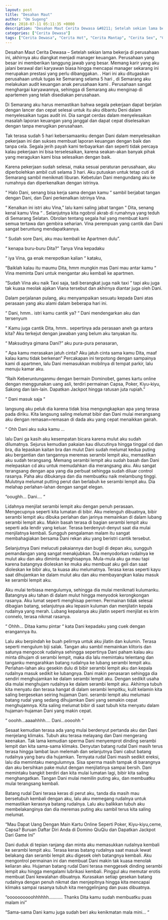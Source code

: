 ```yaml
---
layout: post
title: "Desahan Maut"
author: "Om Sugeng"
date: 2018-07-11 05:11:35 +0000
description: "Desahan Maut Cerita Dewasa &#8211; Setelah sekian lama bekerja di perusahaan ini, akhirnya aku diangkat menjadi manager keuangan. Perusahaan yang besar ini memberikan tanggung jawab yang besar. Memang..."
categories: ["Cerita Dewasa"]
tags: ["Cerita Dewasa", "Cerita Hot", "Cerita Mantap", "Cerita Sex", "Cinta Hanya Nafsu", "Cinta Terlarang"]
---
```


Desahan Maut
Cerita Dewasa &#8211; Setelah sekian lama bekerja di perusahaan ini, akhirnya aku diangkat menjadi manager keuangan. Perusahaan yang besar ini memberikan tanggung jawab yang besar. Memang karir yang aku jalani berawal dari karyawan biasa hingga mencapai manager sekarang ini merupakan prestasi yang perlu dibanggakan. . Hari ini aku ditugaskan perusahaan untuk tugas ke Semarang selama 5 hari , di Semarang aku melakukan audit keuangan anak perusahaan kami . Perusahaan sangat menghargai karyawannya, sehingga di Semarang aku menginap di apartemen yang telah disediakan perusahaan.

Di Semarang aku harus memastikan bahwa segala pekerjaan dapat berjalan dengan lancer dan cepat selesai untuk itu aku dibantu Deni dalam menyelesaikan tugas audit ini. Dia sangat cerdas dalam menyelesaikan masalah laporan keuangan yang janggal dan dapat cepat diselesaikan dengan tanpa merugikan perusahaan.

Tak terasa sudah 5 hari kebersamaanku dengan Dani dalam menyelesaikan pekerjaan ini dan sukses membuat laporan keuangan dengan baik dan tanpa cela. Segala jerih payah kami terbayarkan dan seperti tidak percaya kalau pekerjaan ini bisa terselesaikan, karena seakan-akan banyak pihak yang meragukan kami bisa selesaikan dengan baik.

Karena pekerjaan sudah selesai, maka sesuai peraturan perusahaan, aku diperbolehkan ambil cuti selama 3 hari. Aku putuskan untuk tetap cuti di Semarang sambil menikmati liburan. Kebetulan Dani mengundang aku ke rumahnya dan diperkenalkan dengan istrinya.

“ Halo Dani, senang bisa kerja sama dengan kamu “ sambil berjabat tangan dengan Dani, dan Dani perkenalkan istrinya Vina.

“ Kenalkan ini istri aku Vina,” lalu kami saling jabat tangan “ Dita, senang kenal kamu Vina “ . Selanjutnya kita ngobrol akrab di rumahnya yang teduh di Semarang Selatan. Obrolan tentang segala hal yang membuat kami semua tertawa dan gembira seharian. Vina perempuan yang cantik dan Dani sangat beruntung mendapatkannya.

“ Sudah sore Dani, aku mau kembali ke Apartmen dulu”.

“ kenapa buru-buru Dita?” Tanya Vina kepadaku

“ iya Vina, ga enak merepotkan kalian “ kataku,

“Baiklah kalau itu maumu Dita, hmm mungkin mas Dani mau antar kamu “ Vina meminta Dani untuk mengantar aku kembali ke apartmen.

“Sudah Vina aku naik Taxi saja, tadi berangkat juga naik taxi “ tapi aku juga tak kuasa meolak ajakan Viana tersebut dan akhirnya diantar juga oleh Dani.

Dalam perjalanan pulang, aku menyampaikan sesuatu kepada Dani atas perasaan yang aku alami dalam beberapa hari ini.

“ Dani, hmm.. istri kamu cantik ya? “ Dani mendengarkan aku dan tersenyum

“ Kamu juga cantik Dita, hmm.. sepertinya ada perasaan aneh ga antara kita? Aku terkejut dengan jawaban yang belum aku tanyakan itu.

“ Maksudnya gimana Dani?” aku pura-pura penasaran,

“ Apa kamu merasakan jatuh cinta? Aku jatuh cinta sama kamu Dita, maaf kalau kamu tidak berkenan“ Percakapan ini terpotong dengan sampainya kami di apartmen, lalu Dani memasukkan mobilnya di tempat parkir, lalu menuju kamar aku.

“Raih Keberuntunganmu dengan bermain Dominobet, games kartu online dengan menggunakan uang asli, terdiri permainan Capsa, Poker, Kiyu-kiyu, Sakong dan lain-lain. Dapatkan Jackpot hingga ratusan juta rupiah.”

“ Dani masuk saja “

langsung aku peluk dia karena tidak bisa mengungkapkan apa yang terasa pada diriku. Kita langsung saling melumat bibir dan Dani mulai merangsang aku dengan remasan=remasan di dada aku yang cepat menaikkan gairah.

“ Ohh Dani aku suka kamu …

lalu Dani ga kasih aku kesempatan bicara karena mulut aku sudah dilumatnya. Sejurus kemudian pakaian kau dilucutinya hingga tinggal cd dan bra, dia lepaskan kaitan bra dan mulut Dani sudah melumat kedua puting aku bergantian dan tangannya meremas serambi lempit aku, memastikan aku sudah terangsang. Memang serambi lempit aku sudah basah dan Dani melepaskan cd aku untuk memudahkan dia merangsang aku. Aku sangat terangsang dengan apa yang dia perbuat sehingga sudah diluar control rasanya. Paha aku dibukanya dan dia membuatku naik melambung tinggi. Mulutnya melumat putting perut dan berlabuh ke serambi lempit aku. Dia melahap perlahan-lahan dengan sangat elegan.

“ooughh… Dani…. “

Lidahnya menjilat serambi lempit aku dengan penuh perasaan. Mengecupnya seperti kita lumatan di bibir. Aku melenguh dibuatnya, bibir serambi lempit aku dibuka perlahan dan jarinya memainkan di dalam lubang serambi lempit aku. Makin basah terasa di bagian serambi lempit aku seperti ada lendir yang keluar. Terasa berdenyut-denyut saat dia mulai menjilatnya kembali. Sungguh pengalaman malam itu sangat membahagiakan bersama Dani rekan aku yang beristri cantik tersebut.

Selanjutnya Dani melucuti pakaiannya dan bugil di depan aku, sungguh pemandangan yang sangat menakjubkan. Dia menyodorkan rudalnya ke mulut aku dan aku diminta menghisapnya. Mula-mula aku ga mau tapi karena batangnya dioleskan ke muka aku membuat aku geli dan saat dioleskan ke bibir aku, ta kuasa aku melumatnya. Terasa keras seperti kayu saat dihujamkan ke dalam mulut aku dan aku membayangkan kalau masuk ke serambi lempit aku.

Aku mulai terbiasa mengulumya, sehingga dia mulai menikmati kulumanku. Batangnya aku tahan di dalam mulut hingga menyodok kerongkongan rasanya. Aku lumat seperti menghisap permen. Permainan tidak selesai dibagian batang, selanjutnya aku lepasin kuluman dan menjilatin kepala rudalnya yang merah. Lubang kepalanya aku jilatin seperti menjilat es krim connelo, terasa nikmat rasanya.

“ Ohhh… Ditaa kamu pintar “ kata Dani kepadaku yang cuek dengan erangannya itu.

Lalu aku berpindah ke buah pelirnya untuk aku jilatin dan kulumin. Terasa seperti mengulum biji salak. Tangan aku sambil memainkan klitoris dan satunya mengocok rudalnya sehingga sepertinya Dani paham kalau aku minta dihujam di serambi lempit, maka dia lalu memintaku telentang dan tanganku mengarahkan batang rudalnya ke lubang serambi lempit aku. Perlahan-lahan aku gesekin dulu di bibir serambi lempit aku dan kepala rudalnya masuk sedikit ke lubangnya. Dani makin penasaran sehingga dia sendiri menghujamkan ke dalam serambi lempit aku. Dengan sedikit usaha dia mulai menghujam rudalnya ke dalam serambi lempit aku. Akhirnya tubuh kita menyatu dan terasa hangat di dalam serambi lempitku, kulit kelamin kita saling bergesekan seiring hujaman Dani. serambi lempit aku melumasi batang rudal yang sedang dihujamkan Dani yang semakin cepat menghujamnya. Kita saling melumat bibir di saat tubuh kita menyatu dalam hujaman-hujaman Dani yang makin cepat.

“ ooohh…aaaahhhh…. Dani…oooohh “

Sesaat kemudian terasa ada yang mulai berdenyut pertanda aku dan Dani menjelang klimaks. Tubuh aku terasa melayang dan Dani mengerang keenakan. Tak lama kemudian sperma Dani menyemprot dinding serambi lempit dan kita sama-sama klimaks. Denyutan batang rudal Dani masih terus terasa hingga lambat laun melemah dan selanjutnya Dani cabut batang rudalnya yang baru dia hujamkan. Ternyata rudal Dani masih sedikit ereksi, lalu dia memintaku mengulumnya. Sisa sperma masih tampak di barangnya dan aku bersihkan pake mulut dengan menjilatinya sampai bersih. Dani memintaku bangkit berdiri dan kita mulai lumatan lagi, bibir kita saling menghangatkan. Tangan Dani mulai memilin puting aku, dan membuatku mulai terangsang kembali.

Batang rudal Dani terasa keras di perut aku, tanda dia masih mau bersetubuh kembali dengan aku, lalu aku memegang rudalnya untuk memastikan kerasnya batang rudalnya. Lalu aku balikkan tubuh aku membelakanginya dan dia meremas puting aku sambil terus kita saling melumat.

&#8220;Mau Dapat Uang Dengan Main Kartu Online Seperti Poker, Kiyu-kiyu,ceme, Capsa? Buruan Daftar Diri Anda di Domino QiuQiu dan Dapatkan Jackpot Dari Game Ini&#8221;

Dani duduk di tepian ranjang dan minta aku memasukkan rudalnya kembali ke serambi lempit aku. Terasa keras batang rudalnya saat masuk lewat belakang dan serambi lempit aku digesek oleh batangnya kembali. Aku mengontrol permainan ini dan membuat Dani makin tak kuasa menolak keliaran aku. Hujaman batang rudal Dani terasa menggesek dinding serambi lempit aku hingga mengalami lubrikasi kembali. Pinggul aku memutar erotis membuat Dani kewalahan dibuatnya. Kurasakan setiap gesekan batang rudalnya dengan penuh nikmat dan menjepitnya hingga kita mencapai klimaks sampai rasanya tubuh kita menggelinjang dan puas dibuatnya.

“oooooooooohhhhhh……….. Thanks Dita kamu sudah membuatku puas malam ini”

“Sama-sama Dani kamu juga sudah beri aku kenikmatan mala mini… “